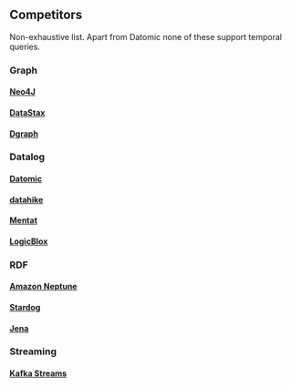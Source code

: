 ## Competitors

Non-exhaustive list. Apart from Datomic none of these support temporal
queries.

### Graph

#### [Neo4J](https://en.wikipedia.org/wiki/Neo4j)

#### [DataStax](https://en.wikipedia.org/wiki/DataStax)

#### [Dgraph](https://github.com/dgraph-io/dgraph)

### Datalog

#### [Datomic](https://www.datomic.com/)

#### [datahike](https://github.com/replikativ/datahike)

#### [Mentat](https://github.com/mozilla/mentat)

#### [LogicBlox](http://www.logicblox.com/)

### RDF

#### [Amazon Neptune](https://aws.amazon.com/neptune/)

#### [Stardog](https://www.stardog.com/)

#### [Jena](https://jena.apache.org/)

### Streaming

#### [Kafka Streams](https://kafka.apache.org/documentation/streams/)
